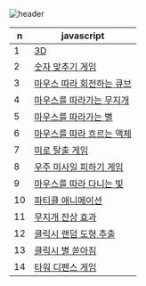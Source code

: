 ![header](https://capsule-render.vercel.app/api?type=wave&color=auto&height=150&section=header&text=javascript%20collection&fontSize=25)

| n | javascript |
| ------------ | ------------- |
| 1 | <a href="https://eekfrl.github.io/Js/3d.html" target="_blank"> 3D </a>  |
| 2 | <a href="https://eekfrl.github.io/Js/choose-num.html" target="_blank"> 숫자 맞추기 게임 </a>  |
| 3 | <a href="https://eekfrl.github.io/Js/cube.html" target="_blank"> 마우스 따라 회전하는 큐브 </a>  |
| 4 | <a href="https://eekfrl.github.io/Js/follow-rainbow.html" target="_blank"> 마우스를 따라가는 무지개 </a>  |
| 5 | <a href="https://eekfrl.github.io/Js/follow-star.html" target="_blank"> 마우스를 따라가는 별 </a>  |
| 6 | <a href="https://eekfrl.github.io/Js/follow-water.html" target="_blank"> 마우스를 따라 흐르는 액체 </a>  |
| 7 | <a href="https://eekfrl.github.io/Js/miro.html" target="_blank"> 미로 탈출 게임 </a>  |
| 8 | <a href="https://eekfrl.github.io/Js/misaill-game.html" target="_blank"> 우주 미사일 피하기 게임 </a>  |
| 9 | <a href="https://eekfrl.github.io/Js/mouse-js.html" target="_blank"> 마우스를 따라 다니는 빛 </a>  |
| 10 | <a href="https://eekfrl.github.io/Js/particle.html" target="_blank"> 파티클 애니메이션 </a>  |
| 11 | <a href="https://eekfrl.github.io/Js/rainbow.html" target="_blank"> 무지개 잔상 효과 </a>  |
| 12 | <a href="https://eekfrl.github.io/Js/random.html" target="_blank"> 클릭시 랜덤 도형 추출 </a>  |
| 13 | <a href="https://eekfrl.github.io/Js/starry.html" target="_blank"> 클릭시 별 쏟아짐 </a>  |
| 14 | <a href="https://eekfrl.github.io/Js/tower.html" target="_blank"> 타워 디펜스 게임 </a>  |

